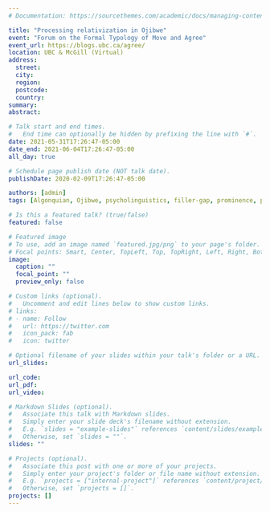 ```yaml
---
# Documentation: https://sourcethemes.com/academic/docs/managing-content/

title: "Processing relativization in Ojibwe"
event: "Forum on the Formal Typology of Move and Agree"
event_url: https://blogs.ubc.ca/agree/
location: UBC & McGill (Virtual)
address:
  street:
  city:
  region:
  postcode:
  country:
summary:
abstract:

# Talk start and end times.
#   End time can optionally be hidden by prefixing the line with `#`.
date: 2021-05-31T17:26:47-05:00
date_end: 2021-06-04T17:26:47-05:00
all_day: true

# Schedule page publish date (NOT talk date).
publishDate: 2020-02-09T17:26:47-05:00

authors: [admin]
tags: [Algonquian, Ojibwe, psycholinguistics, filler-gap, prominence, phi-features, obviation, movement, agreement]

# Is this a featured talk? (true/false)
featured: false

# Featured image
# To use, add an image named `featured.jpg/png` to your page's folder. 
# Focal points: Smart, Center, TopLeft, Top, TopRight, Left, Right, BottomLeft, Bottom, BottomRight.
image:
  caption: ""
  focal_point: ""
  preview_only: false

# Custom links (optional).
#   Uncomment and edit lines below to show custom links.
# links:
# - name: Follow
#   url: https://twitter.com
#   icon_pack: fab
#   icon: twitter

# Optional filename of your slides within your talk's folder or a URL.
url_slides:

url_code:
url_pdf:
url_video:

# Markdown Slides (optional).
#   Associate this talk with Markdown slides.
#   Simply enter your slide deck's filename without extension.
#   E.g. `slides = "example-slides"` references `content/slides/example-slides.md`.
#   Otherwise, set `slides = ""`.
slides: ""

# Projects (optional).
#   Associate this post with one or more of your projects.
#   Simply enter your project's folder or file name without extension.
#   E.g. `projects = ["internal-project"]` references `content/project/deep-learning/index.md`.
#   Otherwise, set `projects = []`.
projects: []
---
```


